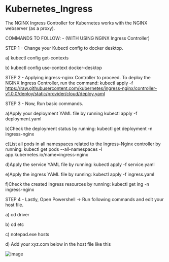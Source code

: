 # Kubernetes_Ingress
The NGINX Ingress Controller for Kubernetes works with the NGINX webserver (as a proxy).

COMMANDS TO FOLLOW: - (WITH USING NGINX Ingress Controller)

STEP 1 - Change your Kubectl config to docker desktop.

a) kubectl config get-contexts

b) kubectl config use-context docker-desktop

STEP 2 - Applying ingress-nginx Controller to proceed.
To deploy the NGINX Ingress Controller, run the command:
kubectl apply -f https://raw.githubusercontent.com/kubernetes/ingress-nginx/controller-v1.0.0/deploy/static/provider/cloud/deploy.yaml

STEP 3 - Now, Run basic commands.

a)Apply your deployment YAML file by running 
kubectl apply -f deployment.yaml

b)Check the deployment status by running: 
kubectl get deployment -n ingress-nginx

c)List all pods in all namespaces related to the Ingress-Nginx controller by running:
kubectl get pods --all-namespaces -l app.kubernetes.io/name=ingress-nginx

d)Apply the service YAML file by running:
kubectl apply -f service.yaml

e)Apply the ingress YAML file by running:
kubectl apply -f ingress.yaml

f)Check the created Ingress resources by running:
kubectl get ing -n ingress-nginx

STEP 4 - Lastly, Open Powershell -> Run following commands and edit your host file.

a) cd driver

b) cd etc

c) notepad.exe hosts

d) Add your xyz.com below in the host file like this

![image](https://github.com/JaislinBajwa/Kubernetes_Ingress/assets/89400877/f1649bee-1ddb-444b-8e10-08854389728d)




